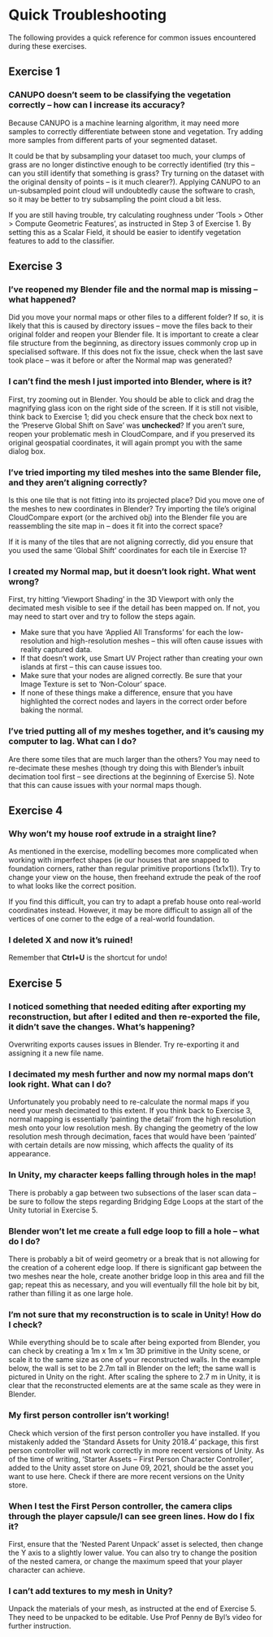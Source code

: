# Quick Troubleshooting #

The following provides a quick reference for common issues encountered during these exercises.

## Exercise 1
### CANUPO doesn’t seem to be classifying the vegetation correctly – how can I increase its accuracy?
Because CANUPO is a machine learning algorithm, it may need more samples to correctly differentiate between stone and vegetation. Try adding more samples from different parts of your segmented dataset. 

It could be that by subsampling your dataset too much, your clumps of grass are no longer distinctive enough to be correctly identified (try this – can you still identify that something is grass? Try turning on the dataset with the original density of points – is it much clearer?). Applying CANUPO to an un-subsampled point cloud will undoubtedly cause the software to crash, so it may be better to try subsampling the point cloud a bit less.

If you are still having trouble, try calculating roughness under ‘Tools > Other > Compute Geometric Features’, as instructed in Step 3 of Exercise 1. By setting this as a Scalar Field, it should be easier to identify vegetation features to add to the classifier.

## Exercise 3
### I’ve reopened my Blender file and the normal map is missing – what happened?
Did you move your normal maps or other files to a different folder? If so, it is likely that this is caused by directory issues – move the files back to their original folder and reopen your Blender file. It is important to create a clear file structure from the beginning, as directory issues commonly crop up in specialised software. If this does not fix the issue, check when the last save took place – was it before or after the Normal map was generated?
### I can’t find the mesh I just imported into Blender, where is it?
First, try zooming out in Blender. You should be able to click and drag the magnifying glass icon on the right side of the screen. If it is still not visible, think back to Exercise 1; did you check ensure that the check box next to the ‘Preserve Global Shift on Save’ was **unchecked**? If you aren’t sure, reopen your problematic mesh in CloudCompare, and if you preserved its original geospatial coordinates, it will again prompt you with the same dialog box.
### I’ve tried importing my tiled meshes into the same Blender file, and they aren’t aligning correctly?
Is this one tile that is not fitting into its projected place? Did you move one of the meshes to new coordinates in Blender? Try importing the tile’s original CloudCompare export (or the archived obj) into the Blender file you are reassembling the site map in – does it fit into the correct space? 

If it is many of the tiles that are not aligning correctly, did you ensure that you used the same ‘Global Shift’ coordinates for each tile in Exercise 1?
### I created my Normal map, but it doesn’t look right. What went wrong?
First, try hitting ‘Viewport Shading’ in the 3D Viewport with only the decimated mesh visible to see if the detail has been mapped on. If not, you may need to start over and try to follow the steps again. 

- Make sure that you have ‘Applied All Transforms’ for each the low-resolution and high-resolution meshes – this will often cause issues with reality captured data. 
- If that doesn’t work, use Smart UV Project rather than creating your own islands at first – this can cause issues too. 
- Make sure that your nodes are aligned correctly. Be sure that your Image Texture is set to ‘Non-Colour’ space. 
- If none of these things make a difference, ensure that you have highlighted the correct nodes and layers in the correct order before baking the normal. 
### I’ve tried putting all of my meshes together, and it’s causing my computer to lag. What can I do?
Are there some tiles that are much larger than the others? You may need to re-decimate these meshes (though try doing this with Blender’s inbuilt decimation tool first – see directions at the beginning of Exercise 5). Note that this can cause issues with your normal maps though.

## Exercise 4
### Why won’t my house roof extrude in a straight line?
As mentioned in the exercise, modelling becomes more complicated when working with imperfect shapes (ie our houses that are snapped to foundation corners, rather than regular primitive proportions (1x1x1)). Try to change your view on the house, then freehand extrude the peak of the roof to what looks like the correct position. 

If you find this difficult, you can try to adapt a prefab house onto real-world coordinates instead. However, it may be more difficult to assign all of the vertices of one corner to the edge of a real-world foundation.
### I deleted X and now it’s ruined!
Remember that **Ctrl+U** is the shortcut for undo!

## Exercise 5
### I noticed something that needed editing after exporting my reconstruction, but after I edited and then re-exported the file, it didn’t save the changes. What’s happening?
Overwriting exports causes issues in Blender. Try re-exporting it and assigning it a new file name. 
### I decimated my mesh further and now my normal maps don’t look right. What can I do?
Unfortunately you probably need to re-calculate the normal maps if you need your mesh decimated to this extent. If you think back to Exercise 3, normal mapping is essentially ‘painting the detail’ from the high resolution mesh onto your low resolution mesh. By changing the geometry of the low resolution mesh through decimation, faces that would have been ‘painted’ with certain details are now missing, which affects the quality of its appearance.
### In Unity, my character keeps falling through holes in the map!
There is probably a gap between two subsections of the laser scan data – be sure to follow the steps regarding Bridging Edge Loops at the start of the Unity tutorial in Exercise 5.
### Blender won’t let me create a full edge loop to fill a hole – what do I do?
There is probably a bit of weird geometry or a break that is not allowing for the creation of a coherent edge loop. If there is significant gap between the two meshes near the hole, create another bridge loop in this area and fill the gap; repeat this as necessary, and you will eventually fill the hole bit by bit, rather than filling it as one large hole. 
### I’m not sure that my reconstruction is to scale in Unity! How do I check?
While everything should be to scale after being exported from Blender, you can check by creating a 1m x 1m x 1m 3D primitive in the Unity scene, or scale it to the same size as one of your reconstructed walls. In the example below, the wall is set to be 2.7m tall in Blender on the left; the same wall is pictured in Unity on the right. After scaling the sphere to 2.7 m in Unity, it is clear that the reconstructed elements are at the same scale as they were in Blender.

### My first person controller isn’t working!
Check which version of the first person controller you have installed. If you mistakenly added the ‘Standard Assets for Unity 2018.4’ package, this first person controller will not work correctly in more recent versions of Unity. As of the time of writing, ‘Starter Assets – First Person Character Controller’, added to the Unity asset store on June 09, 2021, should be the asset you want to use here. Check if there are more recent versions on the Unity store.
### When I test the First Person controller, the camera clips through the player capsule/I can see green lines. How do I fix it?
First, ensure that the ‘Nested Parent Unpack’ asset is selected, then change the Y axis to a slightly lower value. You can also try to change the position of the nested camera, or change the maximum speed that your player character can achieve. 
### I can’t add textures to my mesh in Unity?
Unpack the materials of your mesh, as instructed at the end of Exercise 5. They need to be unpacked to be editable. Use Prof Penny de Byl’s video for further instruction.
